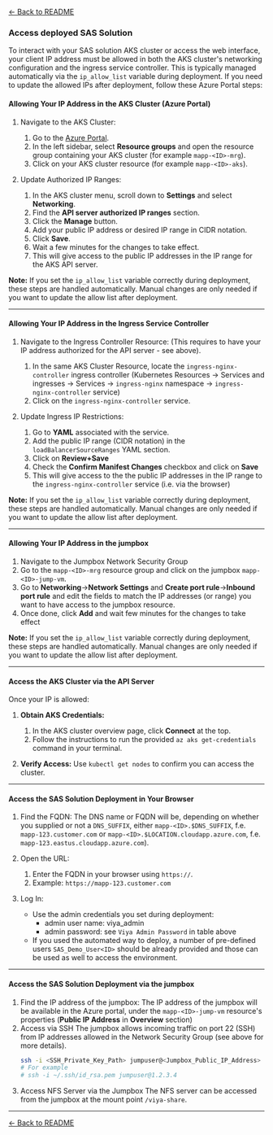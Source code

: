 [← Back to README](../README.md)

### Access deployed SAS Solution

To interact with your SAS solution AKS cluster or access the web interface, your client IP address must be allowed in both the AKS cluster's networking configuration and the ingress service controller. This is typically managed automatically via the `ip_allow_list` variable during deployment. If you need to update the allowed IPs after deployment, follow these Azure Portal steps:

#### Allowing Your IP Address in the AKS Cluster (Azure Portal)

1. Navigate to the AKS Cluster:
   1. Go to the [Azure Portal](https://portal.azure.com).
   2. In the left sidebar, select **Resource groups** and open the resource group containing your AKS cluster (for example `mapp-<ID>-mrg`).
   3. Click on your AKS cluster resource (for example `mapp-<ID>-aks`).

2. Update Authorized IP Ranges:
   1. In the AKS cluster menu, scroll down to **Settings** and select **Networking**.
   2. Find the **API server authorized IP ranges** section.
   3. Click the **Manage** button.
   4. Add your public IP address or desired IP range in CIDR notation.
   5. Click **Save**.
   6. Wait a few minutes for the changes to take effect.
   7. This will give access to the public IP addresses in the IP range for the AKS API server.

**Note:** If you set the `ip_allow_list` variable correctly during deployment, these steps are handled automatically. Manual changes are only needed if you want to update the allow list after deployment.

---

#### Allowing Your IP Address in the Ingress Service Controller

1. Navigate to the Ingress Controller Resource:
   (This requires to have your IP address authorized for the API server - see above).
   1. In the same AKS Cluster Resource, locate the `ingress-nginx-controller` ingress controller (Kubernetes Resources -> Services and ingresses -> Services -> `ingress-nginx` namespace -> `ingress-nginx-controller` service)
   2. Click on the `ingress-nginx-controller` service.

2. Update Ingress IP Restrictions:
   1. Go to **YAML** associated with the service. 
   2. Add the public IP  range (CIDR notation) in the `loadBalancerSourceRanges` YAML section.
   3. Click on **Review+Save**
   4. Check the **Confirm Manifest Changes** checkbox and click on **Save**
   5. This will give access to the the public IP addresses in the IP range to the `ingress-nginx-controller` service (i.e. via the browser)

**Note:** If you set the `ip_allow_list` variable correctly during deployment, these steps are handled automatically. Manual changes are only needed if you want to update the allow list after deployment.

---

#### Allowing Your IP Address in the jumpbox
1. Navigate to the Jumpbox Network Security Group
2. Go to the `mapp-<ID>-mrg` resource group and click on the jumpbox `mapp-<ID>-jump-vm`.
3. Go to **Networking**->**Network Settings**  and **Create port rule**->**Inbound port rule** and edit the fields to match the IP addresses (or range) you want to have access to the jumpbox resource.
4. Once done, click **Add** and wait few minutes for the changes to take effect

**Note:** If you set the `ip_allow_list` variable correctly during deployment, these steps are handled automatically. Manual changes are only needed if you want to update the allow list after deployment.

---

#### Access the AKS Cluster via the API Server

Once your IP is allowed:

1. **Obtain AKS Credentials:**
   1. In the AKS cluster overview page, click **Connect** at the top.
   2. Follow the instructions to run the provided `az aks get-credentials` command in your terminal.

2. **Verify Access:**
   Use `kubectl get nodes` to confirm you can access the cluster.

---
#### Access the SAS Solution Deployment in Your Browser

1. Find the FQDN:
   The DNS name or FQDN will be, depending on whether you supplied or not a `DNS_SUFFIX`, either `mapp-<ID>.$DNS_SUFFIX`, f.e. `mapp-123.customer.com` or `mapp-<ID>.$LOCATION.cloudapp.azure.com`, f.e. `mapp-123.eastus.cloudapp.azure.com`).

2. Open the URL:
   1. Enter the FQDN in your browser using `https://`.
   2. Example: `https://mapp-123.customer.com`

3. Log In:
   * Use the admin credentials you set during deployment:
       *  admin user name: viya_admin
       *  admin password: see `Viya Admin Password` in table above
   * If you used the automated way to deploy, a number of pre-defined users `SAS_Demo_User<ID>` should be already provided and those can be used as well to access the environment.

---
#### Access the SAS Solution Deployment via the jumpbox
1. Find the IP address of the jumpbox:
   The IP address of the jumpbox will be available in the Azure portal, under the `mapp-<ID>-jump-vm` resource's properties (**Public IP Address** in **Overview** section)
2. Access via SSH
   The jumpbox allows incoming traffic on port 22 (SSH) from IP addresses allowed in the Network Security Group (see above for more details).
   ```bash
   ssh -i <SSH_Private_Key_Path> jumpuser@<Jumpbox_Public_IP_Address>
   # For example 
   # ssh -i ~/.ssh/id_rsa.pem jumpuser@1.2.3.4
   ```
3. Access NFS Server via the Jumpbox
   The NFS server can be accessed from the jumpbox at the mount point `/viya-share`.
   

---
[← Back to README](../README.md)
